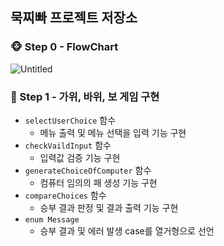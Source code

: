 ## 묵찌빠 프로젝트 저장소

### 🐵 Step 0 - FlowChart
![Untitled](https://user-images.githubusercontent.com/87305744/136777385-07e4805c-e2fd-4aca-b8c8-f5be9f45cfdd.png)


### 🐯 Step 1 - 가위, 바위, 보 게임 구현
- ```selectUserChoice``` 함수
    - 메뉴 출력 및 메뉴 선택을 입력 기능 구현
- ```checkVaildInput``` 함수
    - 입력값 검증 기능 구현
- ```generateChoiceOfComputer``` 함수
    - 컴퓨터 임의의 패 생성 기능 구현
- ```compareChoices``` 함수
    - 승부 결과 판정 및 결과 출력 기능 구현
- ```enum Message``` 
    - 승부 결과 및 에러 발생 case를 열거형으로 선언